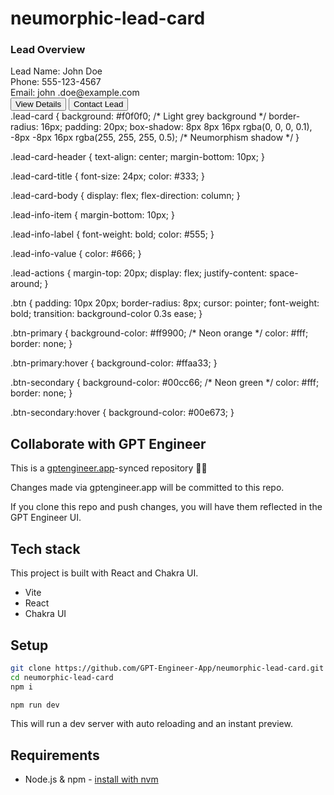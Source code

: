 # neumorphic-lead-card

<div class="lead-card neumorphic-glass">
    <div class="lead-card-header">
        <h3 class="lead-card-title">Lead Overview</h3>
    </div>
    <div class="lead-card-body">
        <div class="lead-info">
            <div class="lead-info-item">
                <span class="lead-info-label">Lead Name:</span>
                <span class="lead-info-value">John Doe</span>
            </div>
            <div class="lead-info-item">
                <span class="lead-info-label">Phone:</span>
                <span class="lead-info-value">555-123-4567</span>
            </div>
            <div class="lead-info-item">
                <span class="lead-info-label">Email:</span>
                <span class="lead-info-value">john
.doe@example.com</span>
            </div>
        </div>
        <div class="lead-actions">
            <button class="btn btn-primary">View Details</button>
            <button class="btn btn-secondary">Contact Lead</button>
        </div>
    </div>
</div>
.lead-card {
    background: #f0f0f0; /* Light grey background */
    border-radius: 16px;
    padding: 20px;
    box-shadow: 8px 8px 16px rgba(0, 0, 0, 0.1), 
                -8px -8px 16px rgba(255, 255, 255, 0.5); /* Neumorphism shadow */
}

.lead-card-header {
    text-align: center;
    margin-bottom: 10px;
}

.lead-card-title {
    font-size: 24px;
    color: #333;
}

.lead-card-body {
    display: flex;
    flex-direction: column;
}

.lead-info-item {
    margin-bottom: 10px;
}

.lead-info-label {
    font-weight: bold;
    color: #555;
}

.lead-info-value {
    color: #666;
}

.lead-actions {
    margin-top: 20px;
    display: flex;
    justify-content: space-around;
}

.btn {
    padding: 10px 20px;
    border-radius: 8px;
    cursor: pointer;
    font-weight: bold;
    transition: background-color 0.3s ease;
}

.btn-primary {
    background-color: #ff9900; /* Neon orange */
    color: #fff;
    border: none;
}

.btn-primary:hover {
    background-color: #ffaa33;
}

.btn-secondary {
    background-color: #00cc66; /* Neon green */
    color: #fff;
    border: none;
}

.btn-secondary:hover {
    background-color: #00e673;
}


## Collaborate with GPT Engineer

This is a [gptengineer.app](https://gptengineer.app)-synced repository 🌟🤖

Changes made via gptengineer.app will be committed to this repo.

If you clone this repo and push changes, you will have them reflected in the GPT Engineer UI.

## Tech stack

This project is built with React and Chakra UI.

- Vite
- React
- Chakra UI

## Setup

```sh
git clone https://github.com/GPT-Engineer-App/neumorphic-lead-card.git
cd neumorphic-lead-card
npm i
```

```sh
npm run dev
```

This will run a dev server with auto reloading and an instant preview.

## Requirements

- Node.js & npm - [install with nvm](https://github.com/nvm-sh/nvm#installing-and-updating)
